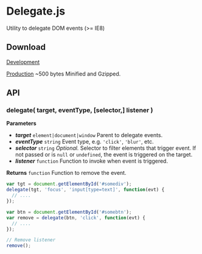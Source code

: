 Delegate.js
===========

Utility to delegate DOM events (>= IE8)


Download
--------
[Development](https://raw.github.com/corymartin/delegate/master/build/delegate.js)

[Production](https://raw.github.com/corymartin/delegate/master/build/delegate.min.js)
~500 bytes Minified and Gzipped.


API
---

### delegate( target, eventType, [selector,] listener )

__Parameters__

- __*target*__ `element|document|window` Parent to delegate events.
- __*eventType*__ `string` Event type, e.g. `'click'`, `'blur'`, etc.
- __*selector*__ `string` *Optional.* Selector to filter elements that trigger event.
  If not passed or is `null` or `undefined`, the event is triggered on the target.
- __*listener*__ `function` Function to invoke when event is triggered.

__Returns__
`function` Function to remove the event.

```js
var tgt = document.getElementById('#somediv');
delegate(tgt, 'focus', 'input[type=text]', function(evt) {
  // ....
});
```
```js
var btn = document.getElementById('#somebtn');
var remove = delegate(btn, 'click', function(evt) {
  // ....
});

// Remove listener
remove();
```
